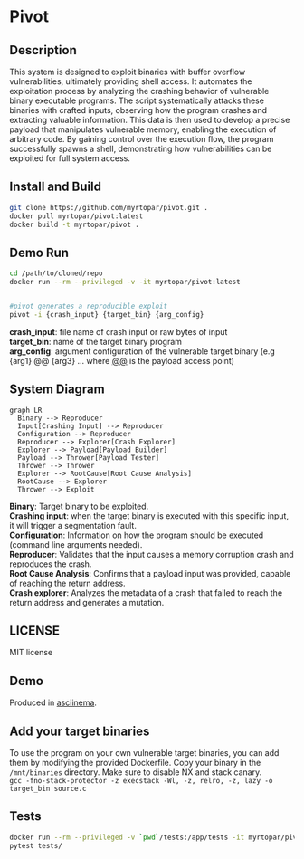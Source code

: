 # Pivot

## Description
This system is designed to exploit binaries with buffer overflow vulnerabilities, ultimately providing shell access. It automates the exploitation process by analyzing the crashing behavior of vulnerable binary executable programs. The script systematically attacks these binaries with crafted inputs, observing how the program crashes and extracting valuable information. This data is then used to develop a precise payload that manipulates vulnerable memory, enabling the execution of arbitrary code. By gaining control over the execution flow, the program successfully spawns a shell, demonstrating how vulnerabilities can be exploited for full system access.

## Install and Build

```sh
git clone https://github.com/myrtopar/pivot.git .
docker pull myrtopar/pivot:latest
docker build -t myrtopar/pivot .
```

## Demo Run

```sh
cd /path/to/cloned/repo
docker run --rm --privileged -v -it myrtopar/pivot:latest


#pivot generates a reproducible exploit
pivot -i {crash_input} {target_bin} {arg_config}
```
**crash_input**: file name of crash input or raw bytes of input <br />
**target_bin**: name of the target binary program <br />
**arg_config**: argument configuration of the vulnerable target binary (e.g {arg1} @@ {arg3} ... where <u>@@</u> is the payload access point) <br />

## System Diagram

```mermaid
graph LR
  Binary --> Reproducer
  Input[Crashing Input] --> Reproducer
  Configuration --> Reproducer
  Reproducer --> Explorer[Crash Explorer]
  Explorer --> Payload[Payload Builder]
  Payload --> Thrower[Payload Tester]
  Thrower --> Thrower
  Explorer --> RootCause[Root Cause Analysis]
  RootCause --> Explorer
  Thrower --> Exploit
```

**Binary**: Target binary to be exploited.<br />
**Crashing input**: when the target binary is executed with this specific input, it will trigger a segmentation fault.<br />
**Configuration**: Information on how the program should be executed (command line arguments needed).<br />
**Reproducer**: Validates that the input causes a memory corruption crash and reproduces the crash.<br />
**Root Cause Analysis**: Confirms that a payload input was provided, capable of reaching the return address.<br />
**Crash explorer**: Analyzes the metadata of a crash that failed to reach the return address and generates a mutation.<br />


## LICENSE

MIT license

## Demo

Produced in [asciinema](https://asciinema.org/).

## Add your target binaries
To use the program on your own vulnerable target binaries, you can add them by modifying the provided Dockerfile. Copy your binary in the `/mnt/binaries` directory.
Make sure to disable NX and stack canary. <br />
`gcc -fno-stack-protector -z execstack -Wl, -z, relro, -z, lazy -o target_bin source.c`


## Tests
```sh
docker run --rm --privileged -v `pwd`/tests:/app/tests -it myrtopar/pivot:latest
pytest tests/
```
<!-- for tests: <br />
docker run --rm --privileged -v `pwd`/src:/app/src -v `pwd`/tests:/app/tests -v `pwd`/crash_inputs:/app/crash_inputs -e PYTHONPATH=/app/src -it myrtopar/autoexploit:latest <br />
python3 -m pytest tests/test_exploit.py::test_exploit <br />




